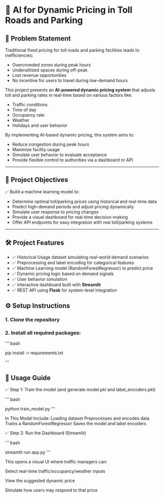 # 🚗 AI for Dynamic Pricing in Toll Roads and Parking 

## 🧠 Problem Statement

Traditional fixed pricing for toll roads and parking facilities leads to inefficiencies:
- Overcrowded zones during peak hours
- Underutilized spaces during off-peak
- Lost revenue opportunities
- No incentive for users to travel during low-demand hours

This project presents an **AI-powered dynamic pricing system** that adjusts toll and parking rates in real-time based on various factors like:
- Traffic conditions
- Time of day
- Occupancy rate
- Weather
- Holidays and user behavior

By implementing AI-based dynamic pricing, this system aims to:
- Reduce congestion during peak hours
- Maximize facility usage
- Simulate user behavior to evaluate acceptance
- Provide flexible control to authorities via a dashboard or API

---

## 🎯 Project Objectives

✅ Build a machine learning model to:
- Determine optimal toll/parking prices using historical and real-time data  
- Predict high-demand periods and adjust pricing dynamically  
- Simulate user response to pricing changes  
- Provide a visual dashboard for real-time decision-making  
- Offer API endpoints for easy integration with real toll/parking systems  

---

## 🛠️ Project Features

- ✅ Historical Usage dataset simulating real-world demand scenarios  
- ✅ Preprocessing and label encoding for categorical features  
- ✅ Machine Learning model (RandomForestRegressor) to predict price  
- ✅ Dynamic pricing logic based on demand signals  
- ✅ User behavior simulation  
- ✅ Interactive dashboard built with **Streamlit**  
- ✅ REST API using **Flask** for system-level integration



## ⚙️ Setup Instructions

### 1. Clone the repository

### 2. Install all required packages:

'''
bash

pip install -r requirements.txt

'''


## 🚀 Usage Guide

✅ Step 1: Train the model (and generate model.pkl and label_encoders.pkl)

'''
bash

python train_model.py
'''

In This Model Include:
Loading dataset
Preprocesses and encodes data
Trains a RandomForestRegressor
Saves the model and label encoders


✅ Step 2: Run the Dashboard (Streamlit)

'''
bash

streamlit run app.py
'''

This opens a visual UI where traffic managers can:

Select real-time traffic/occupancy/weather inputs

View the suggested dynamic price

Simulate how users may respond to that price













